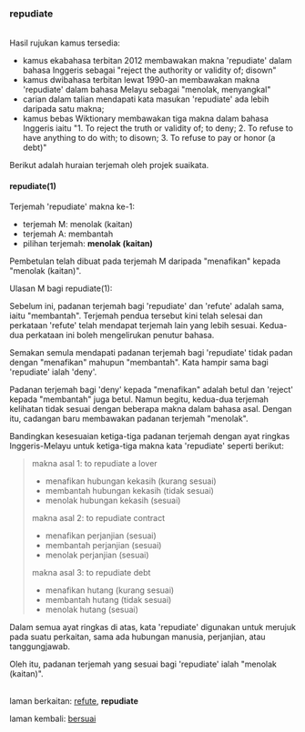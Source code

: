 ---
---

### repudiate

&nbsp;  
Hasil rujukan kamus tersedia:

- kamus ekabahasa terbitan 2012 membawakan makna 'repudiate'
dalam bahasa Inggeris sebagai "reject the authority or
validity of; disown"
- kamus dwibahasa terbitan lewat 1990-an membawakan makna
'repudiate' dalam bahasa Melayu sebagai "menolak,
menyangkal"
- carian dalam talian mendapati kata masukan 'repudiate'
ada lebih daripada satu makna;
- kamus bebas Wiktionary membawakan tiga makna dalam bahasa
Inggeris iaitu "1. To reject the truth or validity of; to
deny; 2. To refuse to have anything to do with;
to disown; 3. To refuse to pay or honor (a debt)"

Berikut adalah huraian terjemah oleh projek suaikata.

#### repudiate(1)

Terjemah 'repudiate' makna ke-1:

- terjemah M: menolak (kaitan)
- terjemah A: membantah
- pilihan terjemah: **menolak (kaitan)**

Pembetulan telah dibuat pada terjemah M daripada "menafikan"
kepada "menolak (kaitan)".

Ulasan M bagi repudiate(1):

Sebelum ini, padanan terjemah bagi 'repudiate' dan 'refute'
adalah sama, iaitu "membantah". Terjemah pendua tersebut
kini telah selesai dan perkataan 'refute' telah mendapat
terjemah lain yang lebih sesuai. Kedua-dua perkataan ini
boleh mengelirukan penutur bahasa.

Semakan semula mendapati padanan terjemah bagi 'repudiate'
tidak padan dengan "menafikan" mahupun "membantah". Kata
hampir sama bagi 'repudiate' ialah 'deny'.

Padanan terjemah bagi 'deny' kepada "menafikan" adalah betul
dan 'reject' kepada "membantah" juga betul. Namun begitu,
kedua-dua terjemah kelihatan tidak sesuai dengan beberapa
makna dalam bahasa asal. Dengan itu, cadangan baru
membawakan padanan terjemah "menolak".

Bandingkan kesesuaian ketiga-tiga padanan terjemah dengan
ayat ringkas Inggeris-Melayu untuk ketiga-tiga makna kata
'repudiate' seperti berikut:

> makna asal 1: to repudiate a lover
>
> - menafikan hubungan kekasih (kurang sesuai)
> - membantah hubungan kekasih (tidak sesuai)
> - menolak hubungan kekasih (sesuai)
>
> makna asal 2: to repudiate contract
>
> - menafikan perjanjian (sesuai)
> - membantah perjanjian (sesuai)
> - menolak perjanjian (sesuai)
>
> makna asal 3: to repudiate debt
>
> - menafikan hutang (kurang sesuai)
> - membantah hutang (tidak sesuai)
> - menolak hutang (sesuai)

Dalam semua ayat ringkas di atas, kata 'repudiate' digunakan
untuk merujuk pada suatu perkaitan, sama ada hubungan
manusia, perjanjian, atau tanggungjawab.

Oleh itu, padanan terjemah yang sesuai bagi 'repudiate'
ialah "menolak (kaitan)".

&nbsp;  
laman berkaitan: [refute][1], **repudiate**

laman kembali: [bersuai][0]

  [0]: ../../bersuai.md
  [1]: refute.md
